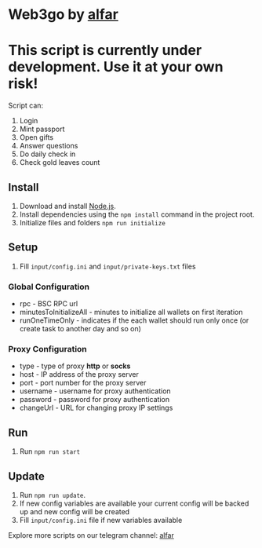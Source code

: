 # Web3go by [alfar](https://t.me/+FozX3VZA0RIyNWY6)

# This script is currently under development. Use it at your own risk!

Script can:
1. Login
1. Mint passport
1. Open gifts
1. Answer questions
1. Do daily check in
1. Check gold leaves count

## Install
1. Download and install [Node.js](https://nodejs.org/en/download).
1. Install dependencies using the `npm install` command in the project root.
1. Initialize files and folders `npm run initialize`

## Setup
1. Fill `input/config.ini` and `input/private-keys.txt` files

### Global Configuration

- rpc - BSC RPC url
- minutesToInitializeAll - minutes to initialize all wallets on first iteration
- runOneTimeOnly - indicates if the each wallet should run only once (or create task to another day and so on)

### Proxy Configuration

- type - type of proxy __http__ or __socks__
- host - IP address of the proxy server
- port - port number for the proxy server
- username - username for proxy authentication
- password - password for proxy authentication
- changeUrl - URL for changing proxy IP settings

## Run
1. Run `npm run start`

## Update
1. Run `npm run update`.
1. If new config variables are available your current config will be backed up and new config will be created
1. Fill `input/config.ini` file if new variables available

Explore more scripts on our telegram channel:
[alfar](https://t.me/+FozX3VZA0RIyNWY6)

